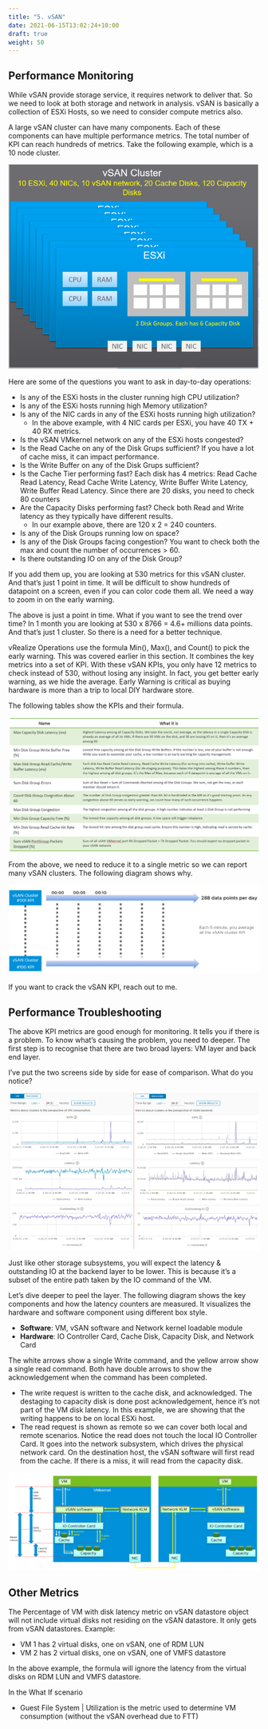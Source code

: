 ```yaml
---
title: "5. vSAN"
date: 2021-06-15T13:02:24+10:00
draft: true
weight: 50
---
```


## Performance Monitoring

While vSAN provide storage service, it requires network to deliver that. So we need to look at both storage and network in analysis. vSAN is basically a collection of ESXi Hosts, so we need to consider compute metrics also.

A large vSAN cluster can have many components. Each of these components can have multiple performance metrics. The total number of KPI can reach hundreds of metrics. Take the following example, which is a 10 node cluster.

![](2.4.5-fig-1.png)

Here are some of the questions you want to ask in day-to-day operations:

- Is any of the ESXi hosts in the cluster running high CPU utilization?
- Is any of the ESXi hosts running high Memory utilization?
- Is any of the NIC cards in any of the ESXi hosts running high utilization? 
  - In the above example, with 4 NIC cards per ESXi, you have 40 TX + 40 RX metrics.
- Is the vSAN VMkernel network on any of the ESXi hosts congested?
- Is the Read Cache on any of the Disk Grups sufficient? If you have a lot of cache miss, it can impact performance.
- Is the Write Buffer on any of the Disk Grups sufficient?
- Is the Cache Tier performing fast? Each disk has 4 metrics: Read Cache Read Latency, Read Cache Write Latency, Write Buffer Write Latency, Write Buffer Read Latency. Since there are 20 disks, you need to check 80 counters
- Are the Capacity Disks performing fast? Check both Read and Write latency as they typically have different results.
  - In our example above, there are 120 x 2 = 240 counters.
- Is any of the Disk Groups running low on space?
- Is any of the Disk Groups facing congestion? You want to check both the max and count the number of occurrences > 60.
- Is there outstanding IO on any of the Disk Group?

If you add them up, you are looking at 530 metrics for this vSAN cluster. And that’s just 1 point in time. It will be difficult to show hundreds of datapoint on a screen, even if you can color code them all. We need a way to zoom in on the early warning.

The above is just a point in time. What if you want to see the trend over time? In 1 month you are looking at 530 x 8766 = 4.6+ millions data points. And that’s just 1 cluster. So there is a need for a better technique.

vRealize Operations use the formula Min(), Max(), and Count() to pick the early warning. This was covered earlier in this section. It combines the key metrics into a set of KPI. With these vSAN KPIs, you only have 12 metrics to check instead of 530, without losing any insight. In fact, you get better early warning, as we hide the average. Early Warning is critical as buying hardware is more than a trip to local DIY hardware store.

The following tables show the KPIs and their formula. 

![](2.4.5-fig-2.png)

From the above, we need to reduce it to a single metric so we can report many vSAN clusters. The following diagram shows why.

![](2.4.5-fig-3.png)

If you want to crack the vSAN KPI, reach out to me. 

## Performance Troubleshooting

The above KPI metrics are good enough for monitoring. It tells you if there is a problem. To know what’s causing the problem, you need to deeper. The first step is to recognise that there are two broad layers: VM layer and back end layer. 

I’ve put the two screens side by side for ease of comparison. What do you notice?

![](2.4.5-fig-4.png)

Just like other storage subsystems, you will expect the latency & outstanding IO at the backend layer to be lower. This is because it’s a subset of the entire path taken by the IO command of the VM.

Let’s dive deeper to peel the layer. The following diagram shows the key components and how the latency counters are measured. It visualizes the hardware and software component using different box style.

- **Software**: VM, vSAN software and Network kernel loadable module
- **Hardware**: IO Controller Card, Cache Disk, Capacity Disk, and Network Card 

The white arrows show a single Write command, and the yellow arrow show a single read command. Both have double arrows to show the acknowledgement when the command has been completed. 
- The write request is written to the cache disk, and acknowledged. The destaging to capacity disk is done post acknowledgement, hence it’s not part of the VM disk latency. In this example, we are showing that the writing happens to be on local ESXi host.
- The read request is shown as remote so we can cover both local and remote scenarios. Notice the read does not touch the local IO Controller Card. It goes into the network subsystem, which drives the physical network card. On the destination host, the vSAN software will first read from the cache. If there is a miss, it will read from the capacity disk.

![](2.4.5-fig-5.png)

## Other Metrics

The Percentage of VM with disk latency metric on vSAN datastore object will not include virtual disks not residing on the vSAN datastore. It only gets from vSAN datastores. Example:
- VM 1 has 2 virtual disks, one on vSAN, one of RDM LUN
- VM 2 has 2 virtual disks, one on vSAN, one of VMFS datastore

In the above example, the formula will ignore the latency from the virtual disks on RDM LUN and VMFS datastore.

In the What If scenario 
- Guest File System | Utilization is the metric used to determine VM consumption (without the vSAN overhead due to FTT)